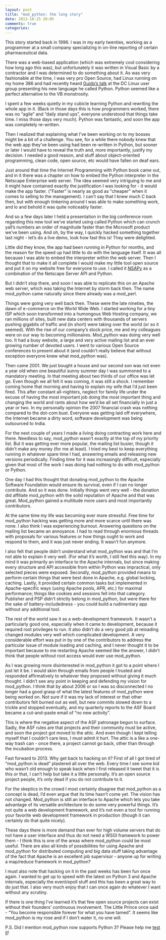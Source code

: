 ```yaml
---
layout: post
title: "mod_python: the long story"
date: 2013-10-25 20:05
comments: true
categories:
---
```


This story started back in 1996. I was in my early twenties, working
as a programmer at a small company specializing in on-line reporting of
certain pharmaceutical data.

There was a web-based application (which was extremely cool
considering how long ago this was), but unfortunately it was written
in Visual Basic by a contractor and I was determined to do something
about it. As was very fashionable at the time, I was very pro Open
Source, had Linux running on my home 386 and had recently heard
[Guido’s talk](http://boston-linux-unix-general-discussion-list.996279.n3.nabble.com/fwd-LOCAL-Washington-DC-Linux-User-Group-meeting-and-Python-talk-td3733.html)
at the DC Linux user group presenting his new language he called
Python. Python seemed like a perfect alternative to the VB
monstrosity.

I spent a few weeks quietly in my cubicle learning Python and
rewriting the whole app in it. (Back in those days this is how
programmers worked, there was no “agile” and “daily stand ups”,
everyone understood that things take time. I miss those days very
much). Python was fantastic, and soon the app was completely
re-written.

Then I realized that explaining what I’ve been working on to my bosses
might be a bit of a challenge. You see, for a while there nobody knew
that the web app they’ve been using had been re-written in Python, but
sooner or later I would have to reveal the truth and, more
importantly, justify my decision. I needed a good reason, and stuff
about object-oriented programming, clean code, open source, etc would
have fallen on deaf ears.

Just around that time the Internet Programming with Python book came
out, and in it there was a chapter on how to embed the Python
interpreter in the Netscape Enterprise web server. The idea seemed
very intriguing to me and it might have contained exactly the
justification I was looking for - it would make the app
faster. ("Faster" is nearly as good as "cheaper" when it comes to
selling to the management). I can’t say that I knew much C back then,
but with enough tinkering around I was able to make something work,
and lo and behold it was quite noticeably faster.

And so a few days later I held a presentation in the big conference
room regarding this new tool we’ve started using called Python which
can crunch yall’s numbers an order of magnitude faster than the
Microsoft product we’ve been using. And oh, by the way, I quickly
hacked something together last night - let’s do a live demo, look how
fast this is!  They were delighted.

Little did they know, the app had been running in Python for months,
and the reason for the speed up had little to do with the language
itself. It was all because I was able to embed the interpreter within
the web server. Then I thought that to make it all complete I would
make my little tool open source and put it on my website free for
everyone to use. I called it
[NSAPy](http://www.ispol.com/home/grisha/nsapy/) as a combination of
the Netscape Server API and Python.

But I didn’t stop there, and soon I was able to replicate this on an
Apache web server, which was taking the Internet by storm back
then. The name mod_python came naturally since there already was a
mod_perl.

Things were going very well back then. These were the late nineties,
the dawn of e-commerce on the World Wide Web. I started working for a
tiny ISP which soon transformed into a humongous Web Hosting company,
we ran millions of sites, built new data centers with thousands of
servers pushing gigabits of traffic and (in short) were taking over
the world (or so it seemed). With the rise of our company’s stock
price, me and my colleagues were on our way to becoming
millionaires. Mod_python was doing very well too. It had a busy
website, a large and very active mailing list and an ever growing
number of devoted users. I went to various Open Source conferences to
present about it (and couldn’t really believe that without exception
everyone knew what mod_python was).

Then came 2001. We just bought a house and our second son was not even
a year old when one beautiful sunny summer day I was summoned to a
mandatory meeting. In that meeting about two thirds of our office was
let go. Even though we all felt it was coming, it was still a shock. I
remember coming home that morning and having to explain my wife that
I’d just been fired. This after constant all-nighters, neglect for
family life under the excuse of having the most important job doing
the most important thing and changing the world and rants about how
we’d be all set financially in just a year or two. In my personally
opinion the 2007 financial crash was nothing compared to the dot-com
bust. Everyone was getting laid off everywhere, the Internet became a
dirty word, software development was being outsourced to India.

For the next couple of years I made a living doing contracting work
here and there. Needless to say, mod_python wasn’t exactly at the top
of my priority list. But it was getting ever more popular, the mailing
list busier, though it didn’t make any money (for me at least). I
tried my best to keep everything running in whatever spare time I had,
answering emails and releasing new versions periodically. Finding time
for it was increasingly difficult, especially given that most of the
work I was doing had nothing to do with mod_python or Python.

One day I had this thought that donating mod_python to the Apache
Software Foundation would ensure its survival, even if I can no longer
contribute. And so it was done. Initially things went very well - the
donation did affiliate mod_python with the solid reputation of Apache
and that was great. Mod_python gained a multitude more users and most
importantly contributors.

At the same time my life was becoming ever more stressful. Free time
for mod_python hacking was getting more and more scarce until there
was none. I also think I was experiencing burnout. Answering questions
on the mailing list became an annoyance. I had to read through
enormous threads with proposals for various features or how things
ought to work and respond to them, and it was just never ending. It
wasn’t fun anymore.

I also felt that people didn’t understand what mod_python was and that
I’m not able to explain it very well. (For what it’s worth, I still
feel this way). In my mind it was primarily an interface to the Apache
internals, but since making every structure and API accessible from
within Python was impractical, only selected pieces were
exposed. Secondly, mod_python provided means to perform certain things
that were best done in Apache, e.g. global locking, caching. Lastly,
it provided certain common tasks but implemented in Apache-specific
ways (using Apache pools, APR, etc.) for maximal performance; things
like cookies and sessions fell into that category. Publisher and PSP
didn’t strictly belong in mod_python, but were there for the sake of
battery-includedness - you could build a rudimentary app without any
additional tool.

The rest of the world saw it as a web-development framework. It wasn’t
a particularly good one, especially when it came to development,
because it required root privileges to run. It also didn’t do a very
good job at reloading changed modules very well which complicated
development. A very considerable effort was put in by one of the
contributors to address the particular issue of module loading and
caching, and I never thought it to be important because to me
restarting Apache seemed like the answer, I didn’t think that people
without root access would ever use mod_python.

As I was growing more disinterested in mod_python it got to a point
where I just let it be. I would skim through emails from people I
trusted and responded affirmatively to whatever they proposed without
giving it much thought. I didn’t see any point in keeping and
defending my vision for mod_python. I think that by about 2006 or so I
was so disconnected I no longer had a good grasp of what the latest
features of mod_python were being worked on. Not sure if it was my
lack of interest or that other contributors felt burned out as well,
but new commits slowed down to a trickle and stopped eventually, and
my quarterly reports to the ASF Board became a cut-and-paste email of
“no new activity”.

This is where the negative aspect of the ASF patronage begun to
surface. Sadly, the ASF rules are that projects and their community
must be active, and soon the project got moved to the attic. And even
though I kept telling myself that I couldn’t care less, I must admit
it hurt. The attic is a like a one-way trash can - once there, a
project cannot go back, other than through the incubation process.

Fast forward to 2013. Why get back to hacking on it? First of all I
got tired of “mod_python is dead” plastered all over the web.  Every
time I see some kid who wasn’t old enough to speak back when I first
released it tweet that it is this or that, I can’t help but take it a
little personally. It’s an open source project people, it’s only dead
if you do not contribute to it.

For the skeptics in the crowd I most certainly disagree that
mod_python as a concept is dead, I’d even argue that its time hasn’t
come yet. The vision has not changed. Mod_python is still an interface
to Apache which lets you take advantage of its versatile architecture
to do some very powerful things. It’s not quite a web development
framework, and it’s not even a tool for running your favorite web
development framework in production (though it can certainly do that
quite nicely).

These days there is more demand than ever for high volume servers that
do not have a user interface and thus do not need a WSGI framework to
power them - I think this is one of the areas where mod_python could
be most useful. There are also all kinds of possibilities for using
Apache and mod_python for distributed computing and big data stuff
taking advantage of the fact that Apache is an excellent job
supervisor - anyone up for writing a map/reduce framework in
mod_python?

I must also note that hacking on it in the past weeks has been fun
once again. I wanted to get up to speed with the latest on Python 3
and Apache internals, especially the event/epoll stuff and this has
been a great way to do just that. I also very much enjoy that I can
once again do whatever I want without any scrutiny.

If there is one thing I’ve learned it’s that few open source projects
can exist without their founders’ continuous involvement. The Little
Prince once said - “You become responsible forever for what you have
tamed”. It seems like mod_python is my rose and if I don’t water it,
no one will.

P.S. Did I mention mod_python now supports Python 3? Please help
me [test it](https://github.com/grisha/mod_python/issues/9)!






